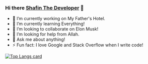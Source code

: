 ### Hi there [Shafin The Developer](https://shafinthedeveloper.dev) 👋

<!--
**shafinthedeveloper/shafinthedeveloper** is a ✨ _special_ ✨ repository because its `README.md` (this file) appears on your GitHub profile.

Here are some ideas to get you started:

- 🔭 I’m currently working on ...
- 🌱 I’m currently learning ...
- 👯 I’m looking to collaborate on ...
- 🤔 I’m looking for help with ...
- 💬 Ask me about ...
- 📫 How to reach me: ...
- 😄 Pronouns: ...
- ⚡ Fun fact: ...
-->
- 🔭 I’m currently working on My Father's Hotel.
- 🌱 I’m currently learning Everything!
- 👯 I’m looking to collaborate on Elon Musk!
- 🤔 I’m looking for help from Allah.
- 💬 Ask me about anything!
- ⚡ Fun fact: I love Google and Stack Overflow when I write code! 


[![Top Langs card](https://github-readme-stats.vercel.app/api/top-langs/?username=shafinthedeveloper&card_width=550)](https://github.com/shafinthedeveloper/shafinthedeveloper)
